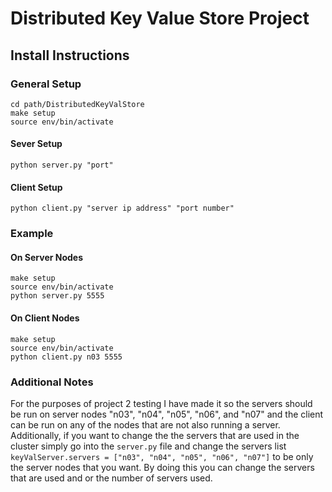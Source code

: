 # Distributed Key Value Store Project

## Install Instructions

### General Setup
```
cd path/DistributedKeyValStore
make setup
source env/bin/activate
```
#### Sever Setup
```
python server.py "port"
```

#### Client Setup
```
python client.py "server ip address" "port number"
```
### Example
#### On Server Nodes
```
make setup
source env/bin/activate
python server.py 5555
```
#### On Client Nodes
```
make setup
source env/bin/activate
python client.py n03 5555
```

### Additional Notes
For the purposes of project 2 testing I have made it so the servers should be run on server nodes "n03", "n04", "n05", "n06", and "n07" and the client can be run on any of the nodes that are not also running a server. Additionally, if you want to change the the servers that are used in the cluster simply go into the `server.py` file and change the servers list `keyValServer.servers = ["n03", "n04", "n05", "n06", "n07"]` to be only the server nodes that you want. By doing this you can change the servers that are used and or the number of servers used.

